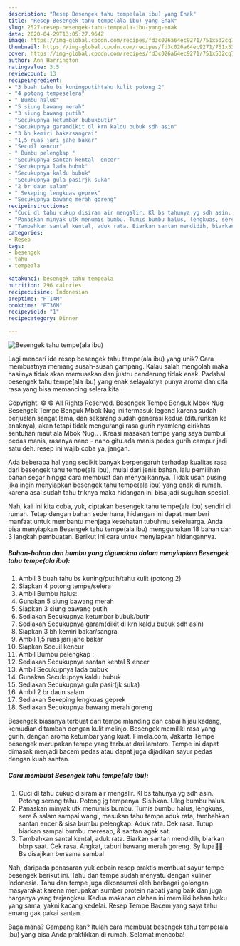 ```yaml
---
description: "Resep Besengek tahu tempe(ala ibu) yang Enak"
title: "Resep Besengek tahu tempe(ala ibu) yang Enak"
slug: 2527-resep-besengek-tahu-tempeala-ibu-yang-enak
date: 2020-04-29T13:05:27.964Z
image: https://img-global.cpcdn.com/recipes/fd3c026a64ec9271/751x532cq70/besengek-tahu-tempeala-ibu-foto-resep-utama.jpg
thumbnail: https://img-global.cpcdn.com/recipes/fd3c026a64ec9271/751x532cq70/besengek-tahu-tempeala-ibu-foto-resep-utama.jpg
cover: https://img-global.cpcdn.com/recipes/fd3c026a64ec9271/751x532cq70/besengek-tahu-tempeala-ibu-foto-resep-utama.jpg
author: Ann Harrington
ratingvalue: 3.5
reviewcount: 13
recipeingredient:
- "3 buah tahu bs kuningputihtahu kulit potong 2"
- "4 potong tempeselera"
- " Bumbu halus"
- "5 siung bawang merah"
- "3 siung bawang putih"
- "Secukupnya ketumbar bubukbutir"
- "Secukupnya garamdikit dl krn kaldu bubuk sdh asin"
- "3 bh kemiri bakarsangrai"
- "1,5 ruas jari jahe bakar"
- "Secuil kencur"
- " Bumbu pelengkap "
- "Secukupnya santan kental  encer"
- "Secukupnya lada bubuk"
- "Secukupnya kaldu bubuk"
- "Secukupnya gula pasirjk suka"
- "2 br daun salam"
- " Sekeping lengkuas geprek"
- "Secukupnya bawang merah goreng"
recipeinstructions:
- "Cuci dl tahu cukup disiram air mengalir. Kl bs tahunya yg sdh asin. Potong serong tahu. Potong jg tempenya. Sisihkan. Uleg bumbu halus."
- "Panaskan minyak utk menumis bumbu. Tumis bumbu halus, lengkuas, sere &amp; salam sampai wangi, masukan tahu tempe aduk rata, tambahkan santan encer &amp; sisa bumbu pelengkap. Aduk rata. Cek rasa. Tutup biarkan sampai bumbu meresap, &amp; santan agak sat."
- "Tambahkan santal kental, aduk rata. Biarkan santan mendidih, biarkan bbrp saat. Cek rasa. Angkat, taburi bawang merah goreng. Sy lupa🤭😃. Bs disajikan bersama sambal"
categories:
- Resep
tags:
- besengek
- tahu
- tempeala

katakunci: besengek tahu tempeala 
nutrition: 296 calories
recipecuisine: Indonesian
preptime: "PT14M"
cooktime: "PT36M"
recipeyield: "1"
recipecategory: Dinner

---
```



![Besengek tahu tempe(ala ibu)](https://img-global.cpcdn.com/recipes/fd3c026a64ec9271/751x532cq70/besengek-tahu-tempeala-ibu-foto-resep-utama.jpg)

Lagi mencari ide resep besengek tahu tempe(ala ibu) yang unik? Cara membuatnya memang susah-susah gampang. Kalau salah mengolah maka hasilnya tidak akan memuaskan dan justru cenderung tidak enak. Padahal besengek tahu tempe(ala ibu) yang enak selayaknya punya aroma dan cita rasa yang bisa memancing selera kita.

Copyright. © © All Rights Reserved. Besengek Tempe Benguk Mbok Nug Besengek Tempe Benguk Mbok Nug ini termasuk legend karena sudah berjualan sangat lama, dan sekarang sudah generasi kedua (diturunkan ke anaknya), akan tetapi tidak mengurangi rasa gurih nyamleng cirikhas sentuhan maut ala Mbok Nug.. . Kreasi masakan tempe yang saya bumbui pedas manis, rasanya nano - nano gitu.ada manis pedes gurih campur jadi satu deh. resep ini wajib coba ya, jangan.

Ada beberapa hal yang sedikit banyak berpengaruh terhadap kualitas rasa dari besengek tahu tempe(ala ibu), mulai dari jenis bahan, lalu pemilihan bahan segar hingga cara membuat dan menyajikannya. Tidak usah pusing jika ingin menyiapkan besengek tahu tempe(ala ibu) yang enak di rumah, karena asal sudah tahu triknya maka hidangan ini bisa jadi suguhan spesial.


Nah, kali ini kita coba, yuk, ciptakan besengek tahu tempe(ala ibu) sendiri di rumah. Tetap dengan bahan sederhana, hidangan ini dapat memberi manfaat untuk membantu menjaga kesehatan tubuhmu sekeluarga. Anda bisa menyiapkan Besengek tahu tempe(ala ibu) menggunakan 18 bahan dan 3 langkah pembuatan. Berikut ini cara untuk menyiapkan hidangannya.

<!--inarticleads1-->

##### Bahan-bahan dan bumbu yang digunakan dalam menyiapkan Besengek tahu tempe(ala ibu):

1. Ambil 3 buah tahu bs kuning/putih/tahu kulit (potong 2)
1. Siapkan 4 potong tempe/selera
1. Ambil  Bumbu halus:
1. Gunakan 5 siung bawang merah
1. Siapkan 3 siung bawang putih
1. Sediakan Secukupnya ketumbar bubuk/butir
1. Sediakan Secukupnya garam(dikit dl krn kaldu bubuk sdh asin)
1. Siapkan 3 bh kemiri bakar/sangrai
1. Ambil 1,5 ruas jari jahe bakar
1. Siapkan Secuil kencur
1. Ambil  Bumbu pelengkap :
1. Sediakan Secukupnya santan kental &amp; encer
1. Ambil Secukupnya lada bubuk
1. Gunakan Secukupnya kaldu bubuk
1. Sediakan Secukupnya gula pasir(jk suka)
1. Ambil 2 br daun salam
1. Sediakan  Sekeping lengkuas geprek
1. Sediakan Secukupnya bawang merah goreng


Besengek biasanya terbuat dari tempe mlanding dan cabai hijau kadang, kemudian ditambah dengan kulit melinjo. Besengek memiliki rasa yang gurih, dengan aroma ketumbar yang kuat. Fimela.com, Jakarta Tempe besengek merupakan tempe yang terbuat dari lamtoro. Tempe ini dapat dimasak menjadi bacem pedas atau dapat juga dijadikan sayur pedas dengan kuah santan. 

<!--inarticleads2-->

##### Cara membuat Besengek tahu tempe(ala ibu):

1. Cuci dl tahu cukup disiram air mengalir. Kl bs tahunya yg sdh asin. Potong serong tahu. Potong jg tempenya. Sisihkan. Uleg bumbu halus.
1. Panaskan minyak utk menumis bumbu. Tumis bumbu halus, lengkuas, sere &amp; salam sampai wangi, masukan tahu tempe aduk rata, tambahkan santan encer &amp; sisa bumbu pelengkap. Aduk rata. Cek rasa. Tutup biarkan sampai bumbu meresap, &amp; santan agak sat.
1. Tambahkan santal kental, aduk rata. Biarkan santan mendidih, biarkan bbrp saat. Cek rasa. Angkat, taburi bawang merah goreng. Sy lupa🤭😃. Bs disajikan bersama sambal


Nah, daripada penasaran yuk cobain resep praktis membuat sayur tempe besengek berikut ini. Tahu dan tempe sudah menyatu dengan kuliner Indonesia. Tahu dan tempe juga dikonsumsi oleh berbagai golongan masyarakat karena merupakan sumber protein nabati yang baik dan juga harganya yang terjangkau. Kedua makanan olahan ini memiliki bahan baku yang sama, yakni kacang kedelai. Resep Tempe Bacem yang saya tahu emang gak pakai santan. 

Bagaimana? Gampang kan? Itulah cara membuat besengek tahu tempe(ala ibu) yang bisa Anda praktikkan di rumah. Selamat mencoba!
